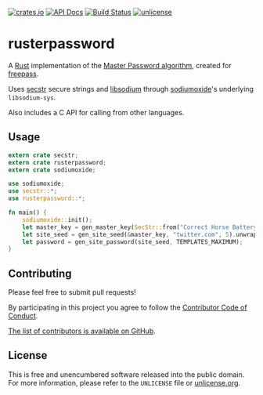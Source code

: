 [![crates.io](https://img.shields.io/crates/v/rusterpassword.svg)](https://crates.io/crates/rusterpassword)
[![API Docs](https://docs.rs/rusterpassword/badge.svg)](https://docs.rs/rusterpassword/)
[![Build Status](https://img.shields.io/travis/myfreeweb/rusterpassword.svg?style=flat)](https://travis-ci.org/myfreeweb/rusterpassword)
[![unlicense](https://img.shields.io/badge/un-license-green.svg?style=flat)](http://unlicense.org)

# rusterpassword

A [Rust] implementation of the [Master Password algorithm], created for [freepass].

Uses [secstr] secure strings and [libsodium] through [sodiumoxide]'s underlying `libsodium-sys`.

Also includes a C API for calling from other languages.

[Rust]: https://www.rust-lang.org
[Master Password algorithm]: https://ssl.masterpasswordapp.com/algorithm.html
[freepass]: https://github.com/myfreeweb/freepass
[secstr]: https://github.com/myfreeweb/secstr
[libsodium]: https://github.com/jedisct1/libsodium
[sodiumoxide]: https://github.com/dnaq/sodiumoxide

## Usage

```rust
extern crate secstr;
extern crate rusterpassword;
extern crate sodiumoxide;

use sodiumoxide;
use secstr::*;
use rusterpassword::*;

fn main() {
    sodiumoxide::init();
    let master_key = gen_master_key(SecStr::from("Correct Horse Battery Staple"), "Cosima Niehaus").unwrap();
    let site_seed = gen_site_seed(&master_key, "twitter.com", 5).unwrap();
    let password = gen_site_password(site_seed, TEMPLATES_MAXIMUM);
}
```

## Contributing

Please feel free to submit pull requests!

By participating in this project you agree to follow the [Contributor Code of Conduct](http://contributor-covenant.org/version/1/4/).

[The list of contributors is available on GitHub](https://github.com/myfreeweb/rusterpassword/graphs/contributors).

## License

This is free and unencumbered software released into the public domain.  
For more information, please refer to the `UNLICENSE` file or [unlicense.org](http://unlicense.org).
